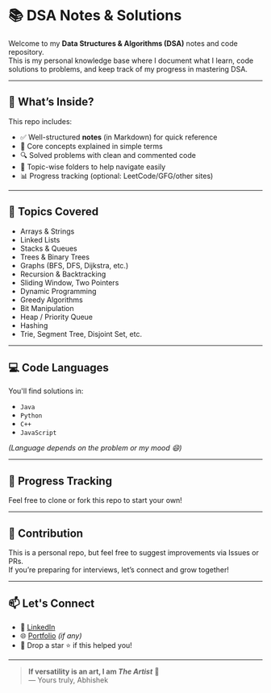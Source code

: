 # 📚 DSA Notes & Solutions

Welcome to my **Data Structures & Algorithms (DSA)** notes and code repository.  
This is my personal knowledge base where I document what I learn, code solutions to problems, and keep track of my progress in mastering DSA.

---

## 📌 What’s Inside?

This repo includes:

- ✅ Well-structured **notes** (in Markdown) for quick reference
- 🧠 Core concepts explained in simple terms
- 🔍 Solved problems with clean and commented code
- 🚀 Topic-wise folders to help navigate easily
- 📊 Progress tracking (optional: LeetCode/GFG/other sites)


---

## 📖 Topics Covered

- Arrays & Strings
- Linked Lists
- Stacks & Queues
- Trees & Binary Trees
- Graphs (BFS, DFS, Dijkstra, etc.)
- Recursion & Backtracking
- Sliding Window, Two Pointers
- Dynamic Programming
- Greedy Algorithms
- Bit Manipulation
- Heap / Priority Queue
- Hashing
- Trie, Segment Tree, Disjoint Set, etc.

---

## 💻 Code Languages

You'll find solutions in:
- `Java`
- `Python`
- `C++`
- `JavaScript`

*(Language depends on the problem or my mood 😄)*

---

## 🚧 Progress Tracking

Feel free to clone or fork this repo to start your own!

---

## 🙌 Contribution

This is a personal repo, but feel free to suggest improvements via Issues or PRs.  
If you’re preparing for interviews, let’s connect and grow together!

---

## 📫 Let's Connect

- 💼 [LinkedIn](https://www.linkedin.com/in/your-profile)
- 🌐 [Portfolio](https://your-portfolio.com) *(if any)*
- 💌 Drop a star ⭐ if this helped you!

---

> **If versatility is an art, I am _The Artist_** 🎨  
> ― Yours truly, Abhishek
